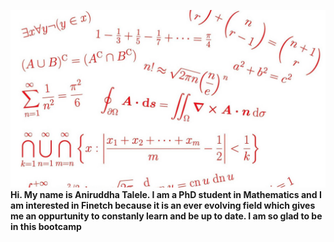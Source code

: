 ![Math](RW4QOZPKSJX6VGNC3K4TSFSZPU.jpg)**Hi. My name is Aniruddha Talele. I am a PhD student in Mathematics and I am interested in Finetch because it is an ever evolving field which gives me an oppurtunity to constanly learn and be up to date.  I am so glad to be in this bootcamp**

